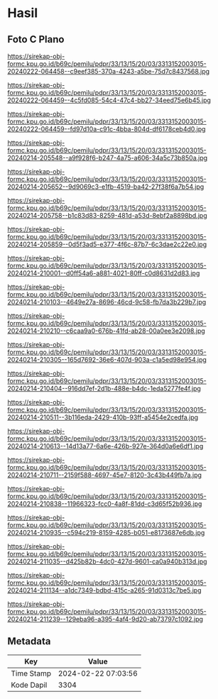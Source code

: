 # Hasil

## Foto C Plano

https://sirekap-obj-formc.kpu.go.id/b69c/pemilu/pdpr/33/13/15/20/03/3313152003015-20240222-064458--c9eef385-370a-4243-a5be-75d7c8437568.jpg

https://sirekap-obj-formc.kpu.go.id/b69c/pemilu/pdpr/33/13/15/20/03/3313152003015-20240222-064459--4c5fd085-54c4-47c4-bb27-34eed75e6b45.jpg

https://sirekap-obj-formc.kpu.go.id/b69c/pemilu/pdpr/33/13/15/20/03/3313152003015-20240222-064459--fd97d10a-c91c-4bba-804d-df6178ceb4d0.jpg

https://sirekap-obj-formc.kpu.go.id/b69c/pemilu/pdpr/33/13/15/20/03/3313152003015-20240214-205548--a9f928f6-b247-4a75-a606-34a5c73b850a.jpg

https://sirekap-obj-formc.kpu.go.id/b69c/pemilu/pdpr/33/13/15/20/03/3313152003015-20240214-205652--9d9069c3-e1fb-4519-ba42-27f38f6a7b54.jpg

https://sirekap-obj-formc.kpu.go.id/b69c/pemilu/pdpr/33/13/15/20/03/3313152003015-20240214-205758--b1c83d83-8259-481d-a53d-8ebf2a8898bd.jpg

https://sirekap-obj-formc.kpu.go.id/b69c/pemilu/pdpr/33/13/15/20/03/3313152003015-20240214-205859--0d5f3ad5-e377-4f6c-87b7-6c3dae2c22e0.jpg

https://sirekap-obj-formc.kpu.go.id/b69c/pemilu/pdpr/33/13/15/20/03/3313152003015-20240214-210001--d0ff54a6-a881-4021-80ff-c0d8631d2d83.jpg

https://sirekap-obj-formc.kpu.go.id/b69c/pemilu/pdpr/33/13/15/20/03/3313152003015-20240214-210103--4649e27a-8696-46cd-9c58-fb7da3b229b7.jpg

https://sirekap-obj-formc.kpu.go.id/b69c/pemilu/pdpr/33/13/15/20/03/3313152003015-20240214-210210--c6caa9a0-676b-41fd-ab28-00a0ee3e2098.jpg

https://sirekap-obj-formc.kpu.go.id/b69c/pemilu/pdpr/33/13/15/20/03/3313152003015-20240214-210305--165d7692-36e6-407d-903a-c1a5ed98e954.jpg

https://sirekap-obj-formc.kpu.go.id/b69c/pemilu/pdpr/33/13/15/20/03/3313152003015-20240214-210404--916dd7ef-2d1b-488e-b4dc-1eda5277fe4f.jpg

https://sirekap-obj-formc.kpu.go.id/b69c/pemilu/pdpr/33/13/15/20/03/3313152003015-20240214-210511--3b116eda-2429-410b-93ff-a5454e2cedfa.jpg

https://sirekap-obj-formc.kpu.go.id/b69c/pemilu/pdpr/33/13/15/20/03/3313152003015-20240214-210613--14d13a77-6a6e-426b-927e-364d0a6e6df1.jpg

https://sirekap-obj-formc.kpu.go.id/b69c/pemilu/pdpr/33/13/15/20/03/3313152003015-20240214-210711--2159f588-4697-45e7-8120-3c43b449fb7a.jpg

https://sirekap-obj-formc.kpu.go.id/b69c/pemilu/pdpr/33/13/15/20/03/3313152003015-20240214-210838--11966323-fcc0-4a8f-81dd-c3d65f52b936.jpg

https://sirekap-obj-formc.kpu.go.id/b69c/pemilu/pdpr/33/13/15/20/03/3313152003015-20240214-210935--c594c219-8159-4285-b051-e8173687e6db.jpg

https://sirekap-obj-formc.kpu.go.id/b69c/pemilu/pdpr/33/13/15/20/03/3313152003015-20240214-211035--d425b82b-4dc0-427d-9601-ca0a940b313d.jpg

https://sirekap-obj-formc.kpu.go.id/b69c/pemilu/pdpr/33/13/15/20/03/3313152003015-20240214-211134--a1dc7349-bdbd-415c-a265-91d0313c7be5.jpg

https://sirekap-obj-formc.kpu.go.id/b69c/pemilu/pdpr/33/13/15/20/03/3313152003015-20240214-211239--129eba96-a395-4af4-9d20-ab73797c1092.jpg


## Metadata

| Key        | Value               |
| ---------- | ------------------- |
| Time Stamp | 2024-02-22 07:03:56 |
| Kode Dapil | 3304                |



